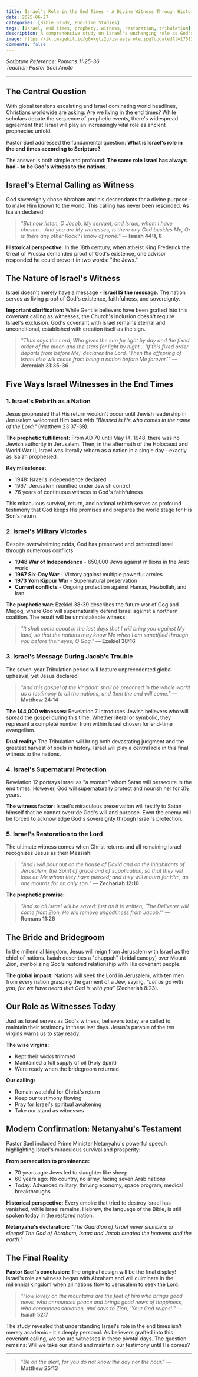 ```yaml
---
title: Israel's Role in the End Times - A Divine Witness Through History
date: 2025-06-27
categories: [Bible Study, End-Time Studies]
tags: [Israel, end times, prophecy, witness, restoration, tribulation]
description: A comprehensive study on Israel's unchanging role as God's witness to the nations, from ancient times through end-time events, including modern confirmations of biblical prophecy.
image: https://ik.imagekit.io/g0xkgtz2g/israelsrole.jpg?updatedAt=1751382661371
comments: false
---
```


_Scripture Reference: Romans 11:25-36_  
_Teacher: Pastor Sael Anota_

---

## The Central Question

With global tensions escalating and Israel dominating world headlines, Christians worldwide are asking: Are we living in the end times? While scholars debate the sequence of prophetic events, there's widespread agreement that Israel will play an increasingly vital role as ancient prophecies unfold.

Pastor Sael addressed the fundamental question: **What is Israel's role in the end times according to Scripture?**

The answer is both simple and profound: **The same role Israel has always had - to be God's witness to the nations.**

## Israel's Eternal Calling as Witness

God sovereignly chose Abraham and his descendants for a divine purpose - to make Him known to the world. This calling has never been rescinded. As Isaiah declared:

> _"But now listen, O Jacob, My servant, and Israel, whom I have chosen... And you are My witnesses, Is there any God besides Me, Or is there any other Rock? I know of none."_ — **Isaiah 44:1, 8**

**Historical perspective:** In the 18th century, when atheist King Frederick the Great of Prussia demanded proof of God's existence, one advisor responded he could prove it in two words: "the Jews."

## The Nature of Israel's Witness

Israel doesn't merely have a message - **Israel IS the message**. The nation serves as living proof of God's existence, faithfulness, and sovereignty.

**Important clarification:** While Gentile believers have been grafted into this covenant calling as witnesses, the Church's inclusion doesn't require Israel's exclusion. God's covenant with Israel remains eternal and unconditional, established with creation itself as the sign.

> _"Thus says the Lord, Who gives the sun for light by day and the fixed order of the moon and the stars for light by night... 'If this fixed order departs from before Me,' declares the Lord, 'Then the offspring of Israel also will cease from being a nation before Me forever.'"_ — **Jeremiah 31:35-36**

## Five Ways Israel Witnesses in the End Times

### 1. Israel's Rebirth as a Nation

Jesus prophesied that His return wouldn't occur until Jewish leadership in Jerusalem welcomed Him back with _"Blessed is He who comes in the name of the Lord!"_ (Matthew 23:37-39).

**The prophetic fulfillment:** From AD 70 until May 14, 1948, there was no Jewish authority in Jerusalem. Then, in the aftermath of the Holocaust and World War II, Israel was literally reborn as a nation in a single day - exactly as Isaiah prophesied.

**Key milestones:**

- 1948: Israel's independence declared
- 1967: Jerusalem reunified under Jewish control
- 76 years of continuous witness to God's faithfulness

This miraculous survival, return, and national rebirth serves as profound testimony that God keeps His promises and prepares the world stage for His Son's return.

### 2. Israel's Military Victories

Despite overwhelming odds, God has preserved and protected Israel through numerous conflicts:

- **1948 War of Independence** - 650,000 Jews against millions in the Arab world
- **1967 Six-Day War** - Victory against multiple powerful armies
- **1973 Yom Kippur War** - Supernatural preservation
- **Current conflicts** - Ongoing protection against Hamas, Hezbollah, and Iran

**The prophetic war:** Ezekiel 38-39 describes the future war of Gog and Magog, where God will supernaturally defend Israel against a northern coalition. The result will be unmistakable witness:

> _"It shall come about in the last days that I will bring you against My land, so that the nations may know Me when I am sanctified through you before their eyes, O Gog."_ — **Ezekiel 38:16**

### 3. Israel's Message During Jacob's Trouble

The seven-year Tribulation period will feature unprecedented global upheaval, yet Jesus declared:

> _"And this gospel of the kingdom shall be preached in the whole world as a testimony to all the nations, and then the end will come."_ — **Matthew 24:14**

**The 144,000 witnesses:** Revelation 7 introduces Jewish believers who will spread the gospel during this time. Whether literal or symbolic, they represent a complete number from within Israel chosen for end-time evangelism.

**Dual reality:** The Tribulation will bring both devastating judgment and the greatest harvest of souls in history. Israel will play a central role in this final witness to the nations.

### 4. Israel's Supernatural Protection

Revelation 12 portrays Israel as "a woman" whom Satan will persecute in the end times. However, God will supernaturally protect and nourish her for 3½ years.

**The witness factor:** Israel's miraculous preservation will testify to Satan himself that he cannot override God's will and purpose. Even the enemy will be forced to acknowledge God's sovereignty through Israel's protection.

### 5. Israel's Restoration to the Lord

The ultimate witness comes when Christ returns and all remaining Israel recognizes Jesus as their Messiah:

> _"And I will pour out on the house of David and on the inhabitants of Jerusalem, the Spirit of grace and of supplication, so that they will look on Me whom they have pierced; and they will mourn for Him, as one mourns for an only son."_ — **Zechariah 12:10**

**The prophetic promise:**

> _"And so all Israel will be saved; just as it is written, 'The Deliverer will come from Zion, He will remove ungodliness from Jacob.'"_ — **Romans 11:26**

## The Bride and Bridegroom

In the millennial kingdom, Jesus will reign from Jerusalem with Israel as the chief of nations. Isaiah describes a "chuppah" (bridal canopy) over Mount Zion, symbolizing God's restored relationship with His covenant people.

**The global impact:** Nations will seek the Lord in Jerusalem, with ten men from every nation grasping the garment of a Jew, saying, _"Let us go with you, for we have heard that God is with you"_ (Zechariah 8:23).

## Our Role as Witnesses Today

Just as Israel serves as God's witness, believers today are called to maintain their testimony in these last days. Jesus's parable of the ten virgins warns us to stay ready:

**The wise virgins:**

- Kept their wicks trimmed
- Maintained a full supply of oil (Holy Spirit)
- Were ready when the bridegroom returned

**Our calling:**

- Remain watchful for Christ's return
- Keep our testimony flowing
- Pray for Israel's spiritual awakening
- Take our stand as witnesses

## Modern Confirmation: Netanyahu's Testament

Pastor Sael included Prime Minister Netanyahu's powerful speech highlighting Israel's miraculous survival and prosperity:

**From persecution to prominence:**

- 70 years ago: Jews led to slaughter like sheep
- 60 years ago: No country, no army, facing seven Arab nations
- Today: Advanced military, thriving economy, space program, medical breakthroughs

**Historical perspective:** Every empire that tried to destroy Israel has vanished, while Israel remains. Hebrew, the language of the Bible, is still spoken today in the restored nation.

**Netanyahu's declaration:** _"The Guardian of Israel never slumbers or sleeps! The God of Abraham, Isaac and Jacob created the heavens and the earth."_

## The Final Reality

**Pastor Sael's conclusion:** The original design will be the final display! Israel's role as witness began with Abraham and will culminate in the millennial kingdom when all nations flow to Jerusalem to seek the Lord.

> _"How lovely on the mountains are the feet of him who brings good news, who announces peace and brings good news of happiness, who announces salvation, and says to Zion, 'Your God reigns!'"_ — **Isaiah 52:7**

The study revealed that understanding Israel's role in the end times isn't merely academic - it's deeply personal. As believers grafted into this covenant calling, we too are witnesses in these pivotal days. The question remains: Will we take our stand and maintain our testimony until He comes?

---

> _"Be on the alert, for you do not know the day nor the hour."_ — **Matthew 25:13**
